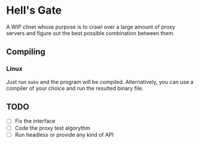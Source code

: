 # Hell's Gate
A WIP clinet whose purpose is to crawl over a large amount of proxy servers and figure out the best possible combination between them.

## Compiling
### Linux
Just run `make` and the program will be compiled. Alternatively, you can use a compiler of your choice and run the resulted binary file.

## TODO
- [ ] Fix the interface
- [ ] Code the proxy test algorythm
- [ ] Run headless or provide any kind of API
